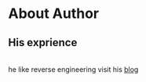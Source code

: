 # About Author
## His exprience
<br> he like reverse engineering
visit his [blog](https://gihub.com "koreancoco's blog")
